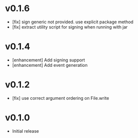 # v0.1.6
* [fix] sign generic not provided. use explicit package method
* [fix] extract utility script for signing when running with jar

# v0.1.4
* [enhancement] Add signing support
* [enhancement] Add event generation

# v0.1.2
* [fix] use correct argument ordering on File.write

# v0.1.0
* Initial release
